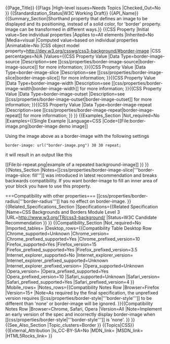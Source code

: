 {{Page_Title}}
{{Flags
|High-level issues=Needs Topics
|Checked_Out=No
}}
{{Standardization_Status|W3C Working Draft}}
{{API_Name}}
{{Summary_Section|Shorthand property that defines an image to be displayed and its positioning, instead of a solid color, for 'border' property. Image can be transformed in different ways.}}
{{CSS Property
|Initial value=See individual properties
|Applies to=All elements
|Inherited=No
|Media=visual
|Computed value=based on individual properties
|Animatable=No
|CSS object model property=http://dev.w3.org/csswg/css3-background/#border-image
|CSS percentages=N/A
|Values={{CSS Property Value
|Data Type=border-image-source
|Description=see [[css/properties/border-image-source|border-image-source]] for more information;
}}{{CSS Property Value
|Data Type=border-image-slice
|Description=see [[css/properties/border-image-slice|border-image-slice]] for more information;
}}{{CSS Property Value
|Data Type=border-image-width
|Description=see [[css/properties/border-image-width|border-image-width]] for more information;
}}{{CSS Property Value
|Data Type=border-image-outset
|Description=see [[css/properties/border-image-outset|border-image-outset]] for more information;
}}{{CSS Property Value
|Data Type=border-image-repeat
|Description=see [[css/properties/border-image-repeat|border-image-repeat]] for more information;
}}
}}
{{Examples_Section
|Not_required=No
|Examples={{Single Example
|Language=CSS
|Code=[[File:border-image.png|border-image demo image]]

Using the image above as a border-image with the following settings

<code>border-image: url("border-image.png") 30 30 repeat;</code>

it will result in an output like this

[[File:bi-repeat.png|example of a repeated background-image]]
}}
}}
{{Notes_Section
|Notes=[[css/properties/border-image-slice|'''border-image-slice: fill''']] was introduced in latest recommendation and breaks backwards compatibility. If you want border-image to fill an inner area of your block you have to use this property.

===Compatibility with other properties===
[[css/properties/border-radius|'''border-radius''']] has no effect on border-image.
}}
{{Related_Specifications_Section
|Specifications={{Related Specification
|Name=CSS Backgrounds and Borders Module Level 3
|URL=http://www.w3.org/TR/css3-background/
|Status=W3C Candidate Recommendation
}}
}}
{{Compatibility_Section
|Not_required=No
|Imported_tables=
|Desktop_rows={{Compatibility Table Desktop Row
|Chrome_supported=Unknown
|Chrome_version=
|Chrome_prefixed_supported=Yes
|Chrome_prefixed_version=10
|Firefox_supported=Yes
|Firefox_version=15
|Firefox_prefixed_supported=Yes
|Firefox_prefixed_version=3.5
|Internet_explorer_supported=No
|Internet_explorer_version=
|Internet_explorer_prefixed_supported=Unknown
|Internet_explorer_prefixed_version=
|Opera_supported=Unknown
|Opera_version=
|Opera_prefixed_supported=Yes
|Opera_prefixed_version=10
|Safari_supported=Unknown
|Safari_version=
|Safari_prefixed_supported=Yes
|Safari_prefixed_version=4
}}
|Mobile_rows=
|Notes_rows={{Compatibility Notes Row
|Browser=Firefox
|Version=15+
|Note=As required by the final specification, the unprefixed version requires [[css/properties/border-style|'''border-style''']] to be different than 'none' or border-image will be ignored.
}}{{Compatibility Notes Row
|Browser=Chrome, Safari, Opera
|Version=All
|Note=Implement an early version of the spec and incorrectly display border-image when [[css/properties/border-style|'''border-style''']] is 'none'.
}}
}}
{{See_Also_Section
|Topic_clusters=Border
}}
{{Topics|CSS}}
{{External_Attribution
|Is_CC-BY-SA=No
|MDN_link=
|MSDN_link=
|HTML5Rocks_link=
}}